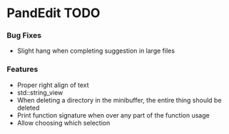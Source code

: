 # PandEdit TODO

### Bug Fixes
- Slight hang when completing suggestion in large files

### Features
- Proper right align of text
- std::string_view
- When deleting a directory in the minibuffer, the entire thing should be deleted
- Print function signature when over any part of the function usage
- Allow choosing which selection
